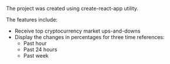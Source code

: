 The project was created using create-react-app utility.

The features include:
- Receive top cryptocurrency market ups-and-downs
- Display the changes in percentages for three time references:
  - Past hour
  - Past 24 hours
  - Past week 